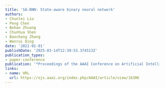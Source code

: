 ```yaml
---
title: 'SA-BNN: State-aware binary neural network'
authors:
- Chunlei Liu
- Peng Chen
- Bohan Zhuang
- Chunhua Shen
- Baochang Zhang
- Wenrui Ding
date: '2021-01-01'
publishDate: '2025-03-14T12:39:53.374513Z'
publication_types:
- paper-conference
publication: '*Proceedings of the AAAI Conference on Artificial Intelligence*'
links:
- name: URL
  url: https://ojs.aaai.org/index.php/AAAI/article/view/16306
---
```

